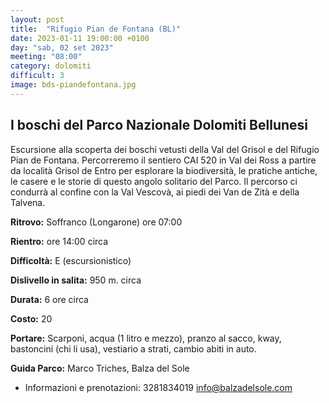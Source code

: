 ```yaml
---
layout: post
title:  "Rifugio Pian de Fontana (BL)"
date: 2023-01-11 19:00:00 +0100
day: "sab, 02 set 2023"
meeting: "08:00"
category: dolomiti 
difficult: 3
image: bds-piandefontana.jpg
---
```


## I boschi del Parco Nazionale Dolomiti Bellunesi

Escursione alla scoperta dei boschi vetusti della Val del Grisol e del Rifugio Pian de Fontana. Percorreremo il sentiero CAI 520 in Val dei Ross a partire da località Grisol de Entro per esplorare la biodiversità, le pratiche antiche, le casere e le storie di questo angolo solitario del Parco.
Il percorso ci condurrà al confine con la Val Vescovà, ai piedi dei Van de Zità e della Talvena.

**Ritrovo:** Soffranco (Longarone) ore 07:00

**Rientro:** ore 14:00 circa 

**Difficoltà:** E (escursionistico)

**Dislivello in salita:**  950 m. circa

**Durata:** 6 ore circa

**Costo:** 20

**Portare:** Scarponi, acqua (1 litro e mezzo), pranzo al sacco, kway, bastoncini (chi li usa), vestiario a strati, cambio abiti in auto.  

**Guida Parco:** Marco Triches, Balza del Sole
* Informazioni e prenotazioni: 3281834019 info@balzadelsole.com 
